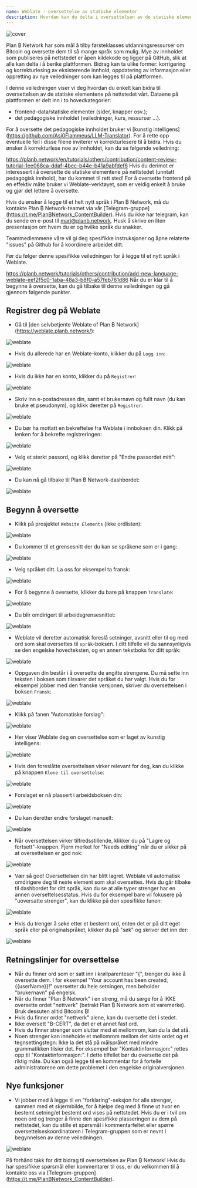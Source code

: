 ```yaml
---
name: Weblate - oversettelse av statiske elementer
description: Hvordan kan du delta i oversettelsen av de statiske elementene på planb.network?
---
```

![cover](assets/cover.webp)

Plan ₿ Network har som mål å tilby førsteklasses utdanningsressurser om Bitcoin og oversette dem til så mange språk som mulig. Mye av innholdet som publiseres på nettstedet er åpen kildekode og ligger på GitHub, slik at alle kan delta i å berike plattformen. Bidrag kan ta ulike former: korrigering og korrekturlesing av eksisterende innhold, oppdatering av informasjon eller oppretting av nye veiledninger som kan legges til på plattformen.

I denne veiledningen viser vi deg hvordan du enkelt kan bidra til oversettelsen av de statiske elementene på nettstedet vårt. Dataene på plattformen er delt inn i to hovedkategorier:


- frontend-data/statiske elementer (sider, knapper osv.);
- det pedagogiske innholdet (veiledninger, kurs, ressurser ...).

For å oversette det pedagogiske innholdet bruker vi [kunstig intelligens] (https://github.com/Asi0Flammeus/LLM-Translator). For å rette opp eventuelle feil i disse filene inviterer vi korrekturlesere til å bidra. Hvis du ønsker å korrekturlese noe av innholdet, kan du se følgende veiledning:

https://planb.network/en/tutorials/others/contribution/content-review-tutorial-1ee068ca-ddaf-4bec-b44e-b41a9abfdef6
Hvis du derimot er interessert i å oversette de statiske elementene på nettstedet (unntatt pedagogisk innhold), har du kommet til rett sted! For å oversette frontend på en effektiv måte bruker vi Weblate-verktøyet, som er veldig enkelt å bruke og gjør det lettere å oversette.

Hvis du ønsker å legge til et helt nytt språk i Plan ₿ Network, må du kontakte Plan ₿ Network-teamet via vår [Telegram-gruppe] (https://t.me/PlanBNetwork_ContentBuilder). Hvis du ikke har telegram, kan du sende en e-post til mari@planb.network. Husk å skrive en liten presentasjon om hvem du er og hvilke språk du snakker.

Teammedlemmene våre vil gi deg spesifikke instruksjoner og åpne relaterte "issues" på Github for å koordinere arbeidet ditt.

Før du følger denne spesifikke veiledningen for å legge til et nytt språk i Weblate.

https://planb.network/tutorials/others/contribution/add-new-language-weblate-eef2f5c0-1aba-48a3-b8f0-a57feb761d86
Når du er klar til å begynne å oversette, kan du gå tilbake til denne veiledningen og gå gjennom følgende punkter.

## Registrer deg på Weblate


- Gå til [den selvbetjente Weblate of Plan ₿ Network] (https://weblate.planb.network/):

![weblate](assets/01.webp)


- Hvis du allerede har en Weblate-konto, klikker du på `Logg inn`:

![weblate](assets/02.webp)


- Hvis du ikke har en konto, klikker du på `Registrer`:

![weblate](assets/03.webp)


- Skriv inn e-postadressen din, samt et brukernavn og fullt navn (du kan bruke et pseudonym), og klikk deretter på `Registrer`:

![weblate](assets/04.webp)


- Du bør ha mottatt en bekreftelse fra Weblate i innboksen din. Klikk på lenken for å bekrefte registreringen:

![weblate](assets/05.webp)


- Velg et sterkt passord, og klikk deretter på "Endre passordet mitt":

![weblate](assets/06.webp)


- Du kan nå gå tilbake til Plan ₿ Network-dashbordet:

![weblate](assets/07.webp)

## Begynn å oversette


- Klikk på prosjektet `Website Elements` (ikke ordlisten):

![weblate](assets/08.webp)


- Du kommer til et grensesnitt der du kan se språkene som er i gang:

![weblate](assets/09.webp)


- Velg språket ditt. La oss for eksempel ta fransk:

![weblate](assets/10.webp)


- For å begynne å oversette, klikker du bare på knappen `Translate`:

![weblate](assets/11.webp)


- Du blir omdirigert til arbeidsgrensesnittet:

![weblate](assets/12.webp)


- Weblate vil deretter automatisk foreslå setninger, avsnitt eller til og med ord som skal oversettes til `språk`-boksen. I ditt tilfelle vil du sannsynligvis se den engelske hovedteksten, og en annen tekstboks for ditt språk:

![weblate](assets/13.webp)


- Oppgaven din består i å oversette de angitte strengene. Du må sette inn teksten i boksen som tilsvarer det språket du har valgt. Hvis du for eksempel jobber med den franske versjonen, skriver du oversettelsen i boksen `Fransk`:

![weblate](assets/14.webp)


- Klikk på fanen "Automatiske forslag":

![weblate](assets/15.webp)


- Her viser Weblate deg en oversettelse som er laget av kunstig intelligens:

![weblate](assets/16.webp)


- Hvis den foreslåtte oversettelsen virker relevant for deg, kan du klikke på knappen `Klone til oversettelse`:

![weblate](assets/17.webp)


- Forslaget er nå plassert i arbeidsboksen din:

![weblate](assets/18.webp)


- Du kan deretter endre forslaget manuelt:

![weblate](assets/19.webp)


- Når oversettelsen virker tilfredsstillende, klikker du på "Lagre og fortsett"-knappen. Fjern merket for "Needs editing" når du er sikker på at oversettelsen er god nok:

![weblate](assets/20.webp)


- Vær så god! Oversettelsen din har blitt lagret. Weblate vil automatisk omdirigere deg til neste element som skal oversettes. Hvis du går tilbake til dashbordet for ditt språk, kan du se at alle typer strenger har en annen oversettelsesstatus. Hvis du for eksempel bare vil fokusere på "uoversatte strenger", kan du klikke på den spesifikke fanen:

![weblate](assets/21.webp)


- Hvis du trenger å søke etter et bestemt ord, enten det er på ditt eget språk eller på originalspråket, klikker du på "søk" og skriver det inn der:

![weblate](assets/22.webp)

## Retningslinjer for oversettelse


- Når du finner ord som er satt inn i krøllparenteser "{", trenger du ikke å oversette dem. I for eksempel "Your account has been created, {{userName}}!" oversetter du hele setningen, men beholder "brukernavn" på engelsk.
- Når du finner "Plan ₿ Network" i en streng, må du sørge for å IKKE oversette ordet "nettverk" (betrakt Plan ₿ Network som et varemerke). Bruk dessuten alltid Bitcoins ₿!
- Hvis du finner ordet "nettverk" alene, kan du oversette det i stedet.
- Ikke oversett "B-CERT", da det er et annet fast ord.
- Hvis du finner strenger som slutter med et mellomrom, kan du la det stå.
- Noen strenger kan inneholde et mellomrom mellom det siste ordet og et tegnsettingstegn: Ikke la det stå på målspråket med mindre grammatikken tilsier det. For eksempel bør "Kontaktinformasjon:" rettes opp til "Kontaktinformasjon:". I dette tilfellet bør du oversette det på riktig måte. Du kan også legge til en kommentar for å fortelle administratorene om dette problemet i den engelske originalversjonen.

## Nye funksjoner


- Vi jobber med å legge til en "forklaring"-seksjon for alle strenger, sammen med et skjermbilde, for å hjelpe deg med å finne ut hvor en bestemt setning/et bestemt ord vises på nettstedet. Hvis du er i tvil om noen ord og trenger å finne den spesifikke plasseringen av dem på nettstedet, kan du stille et spørsmål i kommentarfeltet eller spørre oversettelseskoordinatoren i Telegram-gruppen som er nevnt i begynnelsen av denne veiledningen.

![weblate](assets/23.webp)

På forhånd takk for ditt bidrag til oversettelsen av Plan ₿ Network! Hvis du har spesifikke spørsmål eller kommentarer til oss, er du velkommen til å kontakte oss via [Telegram-gruppen] (https://t.me/PlanBNetwork_ContentBuilder).
